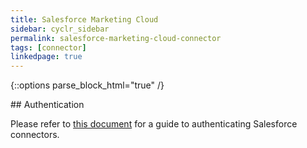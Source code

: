 ```yaml
---
title: Salesforce Marketing Cloud
sidebar: cyclr_sidebar
permalink: salesforce-marketing-cloud-connector
tags: [connector]
linkedpage: true
---
```

{::options parse_block_html="true" /}
<section class="card">
## Authentication

Please refer to [this document](https://docs.cyclr.com/salesforce-connector) for a guide to authenticating Salesforce connectors.



</section>
